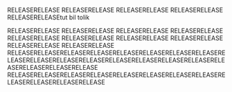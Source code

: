 RELEASERELEASE
RELEASERELEASE
RELEASERELEASE
RELEASERELEASE
RELEASERELEASEtut bil tolik


RELEASERELEASE
RELEASERELEASE
RELEASERELEASE
RELEASERELEASE
RELEASERELEASE
RELEASERELEASE
RELEASERELEASE
RELEASERELEASE
RELEASERELEASE
RELEASERELEASE
RELEASERELEASERELEASERELEASERELEASERELEASERELEASERELEASERELEASERELEASERELEASERELEASERELEASERELEASERELEASERELEASERELEASERELEASERELEASERELEASE
RELEASERELEASERELEASERELEASERELEASERELEASERELEASERELEASERELEASERELEASERELEASERELEASE
